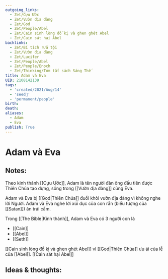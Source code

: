 ```yaml
---
outgoing_links:
  - Zet/Cựu Ước
  - Zet/Vườn địa đàng
  - Zet/God
  - Zet/People/Abel
  - Zet/Cain sinh lòng đố kị và ghen ghét Abel
  - Zet/Cain sát hại Abel
backlinks:
  - Zet/Bí tích rửa tội
  - Zet/Vườn địa đàng
  - Zet/Lucifer
  - Zet/People/Abel
  - Zet/People/Enoch
  - Zet/Thinking/Tóm tắt sách Sáng Thế
title: Adam và Eva
UID: 2108142139
tags:
  - 'created/2021/Aug/14'
  - 'seed🥜'
  - 'permanent/people'
birth: 
death: 
aliases:
  - Adam
  - Eva
publish: True
---
```

# Adam và Eva

## Notes:
Theo kinh thánh [[Cựu Ước]], Adam là tên người đàn ông đầu tiên được Thiên Chúa tạo dựng, sống trong [[Vườn địa đàng]] cùng Eva.

Adam và Eva bị [[God|Thiên Chúa]] đuổi khỏi vườn địa đàng vì không nghe lời Người. Adam và Eva nghe lời xúi dục của con rắn (biểu tượng của [[Satan]]) ăn trái cấm.

Trong [[The Bible|Kinh thánh]], Adam và Eva có 3 người con là

- [[Cain]]
- [[Abel]]
- [[Seth]]

[[Cain sinh lòng đố kị và ghen ghét Abel]] vì [[God|Thiên Chúa]] ưu ái của lễ của [[Abel]]. [[Cain sát hại Abel]]

## Ideas & thoughts:

